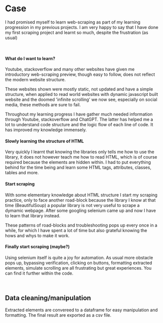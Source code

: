# Case
I had promised myself to learn web-scraping as part of my learning progression in my previous projects. I am very happy to say that I have done my first scraping project and learnt so much, despite the frustration (as usual)

<br>

#### **What do I want to learn?**
Youtube, stackoverflow and many other websites have given me introductory web-scraping preview, though easy to follow, does not reflect the modern website structure.

These websites shown were mostly static, not updated and have a simple structure, when applied to read world websites with dynamic javascript built website and the doomed 'infinite scrolling' we now see, especially on social media, these methods are sure to fail.

Throughout my learning progress I have gather much needed information through Youtube, stackoverflow and ChatGPT. The latter has helped me a lot to understand code structure and the logic flow of each line of code. It has improved my knowledge immensely.

#### **Slowly learning the structure of HTML**
Very quickly I learnt that knowing the libraries only tells me how to use the library, it does not however teach me how to read HTML, which is of course required because the elements are hidden within. I had to put everything behind for the time being and learn some HTML tags, attributes, classes, tables and more.

#### **Start scraping**
With some elementary knowledge about HTML structure I start my scraping practice, only to face another road-block because the library I know at that time (BeautifulSoup) a popular library is not very useful to scrape a dymamic webpage. After some googling selenium came up and now I have to learn that library instead. 

These patterns of road-blocks and troubleshooting pops up every once in a while, for which I have spent a lot of time but also grateful knowing the hows and whys to make it work.

#### **Finally start scraping (maybe?)**
Using selenium itself is quite a joy for automation. As usual more obstacle pops up, bypassing verification, clicking on buttons, formatting extracted elements, simulate scrolling are all frustrating but great experiences. You can find it further within the code.

<br>

## **Data cleaning/manipulation**
Extracted elements are convereed to a dataframe for easy manipulation and formatting. The final result are exported as a csv file.
